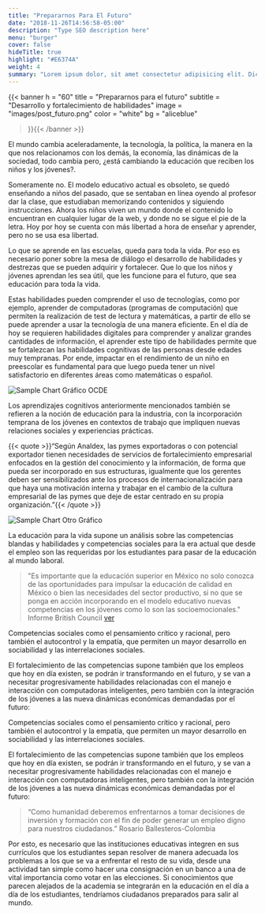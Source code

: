 ```yaml
---
title: "Prepararnos Para El Futuro"
date: "2018-11-26T14:56:58-05:00"
description: "Type SEO description here"
menu: "burger"
cover: false
hideTitle: true
highlight: "#E6374A"
weight: 4
summary: "Lorem ipsum dolor, sit amet consectetur adipisicing elit. Dicta, incidunt maxime. Quis iste officiis nobis quam? Itaque, nemo tempora. Nobis id numquam dolor voluptate quaerat fugiat harum nesciunt molestias libero."
---
```


{{< banner
  h = "60"
  title = "Prepararnos para el futuro"
  subtitle = "Desarrollo y fortalecimiento de habilidades"
  image = "images/post_futuro.png"
  color = "white"
  bg = "aliceblue"
>}}{{< /banner >}}

El mundo cambia aceleradamente, la tecnología, la política, la manera en la que nos relacionamos con los demás, la economía, las dinámicas de la sociedad, todo cambia pero, ¿está cambiando la educación que reciben los niños y los jóvenes?.

Someramente no. El modelo educativo actual es obsoleto, se quedó enseñando a niños del pasado, que se sentaban en línea oyendo al profesor dar la clase, que estudiaban memorizando contenidos y siguiendo instrucciones. Ahora los niños viven un mundo donde el contenido lo encuentran en cualquier lugar de la web, y donde no se sigue el pie de la letra. Hoy por hoy se cuenta con más libertad a hora de enseñar y aprender, pero no se usa esa libertad.

Lo que se aprende en las escuelas, queda para toda la vida. Por eso es necesario poner sobre la mesa de diálogo el desarrollo de habilidades y destrezas que se pueden adquirir y fortalecer. Que lo que los niños y jóvenes aprendan les sea útil, que les funcione para el futuro, que sea educación para toda la vida.

Estas habilidades pueden comprender el uso de tecnologías, como por ejemplo, aprender de computadoras (programas de computación) que permiten la realización de test de lectura y matemáticas, a partir de ello se puede aprender a usar la tecnología de una manera eficiente. En el día de hoy se requieren habilidades digitales para comprender y analizar grandes cantidades de información, el aprender este tipo de habilidades permite que se fortalezcan las habilidades cognitivas de las personas desde edades muy tempranas. Por ende, impactar en el rendimiento de un niño en preescolar es fundamental para que luego pueda tener un nivel satisfactorio en diferentes áreas como matemáticas o español.

![Sample Chart](/images/sample-chart.png)
Gráfico OCDE

Los aprendizajes cognitivos anteriormente mencionados también se refieren a la noción de educación para la industria, con la incorporación temprana de los jóvenes en contextos de trabajo que impliquen nuevas relaciones sociales y experiencias prácticas.


{{< quote >}}“Según Analdex, las pymes exportadoras o con potencial exportador tienen necesidades de servicios de fortalecimiento empresarial enfocados en la gestión del conocimiento y la información, de forma que pueda ser incorporado en sus estructuras, igualmente que los gerentes deben ser sensibilizados ante los procesos de internacionalización para que haya una motivación interna y trabajar en el cambio de la cultura empresarial de las pymes que deje de estar centrado en su propia organización.”{{< /quote >}}

![Sample Chart](/images/sample-chart.png)
Otro Gráfico

La educación para la vida supone un análisis sobre las competencias blandas y habilidades y competencias sociales para la era actual que desde el empleo son las requeridas por los estudiantes para pasar de la educación al mundo laboral.

> "Es importante que la educación superior en México no solo conozca de las oportunidades para impulsar la educación de calidad en México o bien las necesidades del sector productivo, si no que se ponga en acción incorporando en el modelo educativo nuevas competencias en los jóvenes como lo son las socioemocionales."
> Informe British Council [ver](https://www.britishcouncil.org.mx/sites/default/files/resumen_ejecutivo_habilidades_para_la_innovacion.pdf)

Competencias sociales como el pensamiento crítico y racional, pero también el autocontrol y la empatía, que permiten un mayor desarrollo en sociabilidad y las interrelaciones sociales.

El fortalecimiento de las competencias supone también que los empleos que hoy en día existen, se podrán ir transformando en el futuro, y se van a necesitar progresivamente habilidades relacionadas con el manejo e interacción con computadoras inteligentes, pero también con la integración de los jóvenes a las nueva dinámicas económicas demandadas por el futuro:

Competencias sociales como el pensamiento crítico y racional, pero también el autocontrol y la empatía, que permiten un mayor desarrollo en sociabilidad y las interrelaciones sociales.

El fortalecimiento de las competencias supone también que los empleos que hoy en día existen, se podrán ir transformando en el futuro, y se van a necesitar progresivamente habilidades relacionadas con el manejo e interacción con computadoras inteligentes, pero también con la integración de los jóvenes a las nueva dinámicas económicas demandadas por el futuro:

> “Como humanidad deberemos enfrentarnos a tomar decisiones de inversión y formación con el fin de poder generar un empleo digno para nuestros ciudadanos.”
> Rosario Ballesteros-Colombia

Por esto, es necesario que las instituciones educativas integren en sus currículos que los estudiantes sepan resolver de manera adecuada los problemas a los que se va a enfrentar el resto de su vida, desde una actividad tan simple como hacer una consignación en un banco a una de vital importancia como votar en las elecciones. Si conocimientos que parecen alejados de la academia se integrarán en la educación en el día a día de los estudiantes, tendríamos ciudadanos preparados para salir al mundo.

